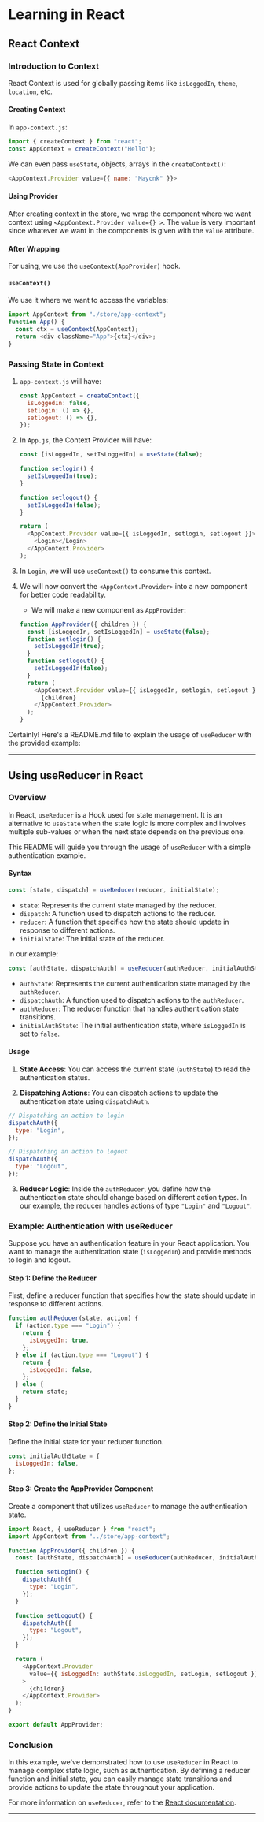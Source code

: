 # Learning in React

## React Context

### Introduction to Context

React Context is used for globally passing items like `isLoggedIn`, `theme`, `location`, etc.

#### Creating Context

In `app-context.js`:

```javascript
import { createContext } from "react";
const AppContext = createContext("Hello");
```

We can even pass `useState`, objects, arrays in the `createContext()`:

```javascript
<AppContext.Provider value={{ name: "Maycnk" }}>
```

#### Using Provider

After creating context in the store, we wrap the component where we want context using `<AppContext.Provider value={} >`. The `value` is very important since whatever we want in the components is given with the `value` attribute.

#### After Wrapping

For using, we use the `useContext(AppProvider)` hook.

#### `useContext()`

We use it where we want to access the variables:

```javascript
import AppContext from "./store/app-context";
function App() {
  const ctx = useContext(AppContext);
  return <div className="App">{ctx}</div>;
}
```

### Passing State in Context

1. `app-context.js` will have:

   ```javascript
   const AppContext = createContext({
     isLoggedIn: false,
     setlogin: () => {},
     setlogout: () => {},
   });
   ```

2. In `App.js`, the Context Provider will have:

   ```javascript
   const [isLoggedIn, setIsLoggedIn] = useState(false);

   function setlogin() {
     setIsLoggedIn(true);
   }

   function setlogout() {
     setIsLoggedIn(false);
   }

   return (
     <AppContext.Provider value={{ isLoggedIn, setlogin, setlogout }}>
       <Login></Login>
     </AppContext.Provider>
   );
   ```

3. In `Login`, we will use `useContext()` to consume this context.

4. We will now convert the `<AppContext.Provider>` into a new component for better code readability.

   - We will make a new component as `AppProvider`:

   ```javascript
   function AppProvider({ children }) {
     const [isLoggedIn, setIsLoggedIn] = useState(false);
     function setlogin() {
       setIsLoggedIn(true);
     }
     function setlogout() {
       setIsLoggedIn(false);
     }
     return (
       <AppContext.Provider value={{ isLoggedIn, setlogin, setlogout }}>
         {children}
       </AppContext.Provider>
     );
   }
   ```

Certainly! Here's a README.md file to explain the usage of `useReducer` with the provided example:

---

## Using useReducer in React

### Overview

In React, `useReducer` is a Hook used for state management. It is an alternative to `useState` when the state logic is more complex and involves multiple sub-values or when the next state depends on the previous one.

This README will guide you through the usage of `useReducer` with a simple authentication example.

#### Syntax

```javascript
const [state, dispatch] = useReducer(reducer, initialState);
```

- `state`: Represents the current state managed by the reducer.
- `dispatch`: A function used to dispatch actions to the reducer.
- `reducer`: A function that specifies how the state should update in response to different actions.
- `initialState`: The initial state of the reducer.

In our example:

```javascript
const [authState, dispatchAuth] = useReducer(authReducer, initialAuthState);
```

- `authState`: Represents the current authentication state managed by the `authReducer`.
- `dispatchAuth`: A function used to dispatch actions to the `authReducer`.
- `authReducer`: The reducer function that handles authentication state transitions.
- `initialAuthState`: The initial authentication state, where `isLoggedIn` is set to `false`.

#### Usage

1. **State Access**: You can access the current state (`authState`) to read the authentication status.

2. **Dispatching Actions**: You can dispatch actions to update the authentication state using `dispatchAuth`.

```javascript
// Dispatching an action to login
dispatchAuth({
  type: "Login",
});

// Dispatching an action to logout
dispatchAuth({
  type: "Logout",
});
```

3. **Reducer Logic**: Inside the `authReducer`, you define how the authentication state should change based on different action types. In our example, the reducer handles actions of type `"Login"` and `"Logout"`.

### Example: Authentication with useReducer

Suppose you have an authentication feature in your React application. You want to manage the authentication state (`isLoggedIn`) and provide methods to login and logout.

#### Step 1: Define the Reducer

First, define a reducer function that specifies how the state should update in response to different actions.

```javascript
function authReducer(state, action) {
  if (action.type === "Login") {
    return {
      isLoggedIn: true,
    };
  } else if (action.type === "Logout") {
    return {
      isLoggedIn: false,
    };
  } else {
    return state;
  }
}
```

#### Step 2: Define the Initial State

Define the initial state for your reducer function.

```javascript
const initialAuthState = {
  isLoggedIn: false,
};
```

#### Step 3: Create the AppProvider Component

Create a component that utilizes `useReducer` to manage the authentication state.

```javascript
import React, { useReducer } from "react";
import AppContext from "../store/app-context";

function AppProvider({ children }) {
  const [authState, dispatchAuth] = useReducer(authReducer, initialAuthState);

  function setLogin() {
    dispatchAuth({
      type: "Login",
    });
  }

  function setLogout() {
    dispatchAuth({
      type: "Logout",
    });
  }

  return (
    <AppContext.Provider
      value={{ isLoggedIn: authState.isLoggedIn, setLogin, setLogout }}
    >
      {children}
    </AppContext.Provider>
  );
}

export default AppProvider;
```

### Conclusion

In this example, we've demonstrated how to use `useReducer` in React to manage complex state logic, such as authentication. By defining a reducer function and initial state, you can easily manage state transitions and provide actions to update the state throughout your application.

For more information on `useReducer`, refer to the [React documentation](https://reactjs.org/docs/hooks-reference.html#usereducer).

---
